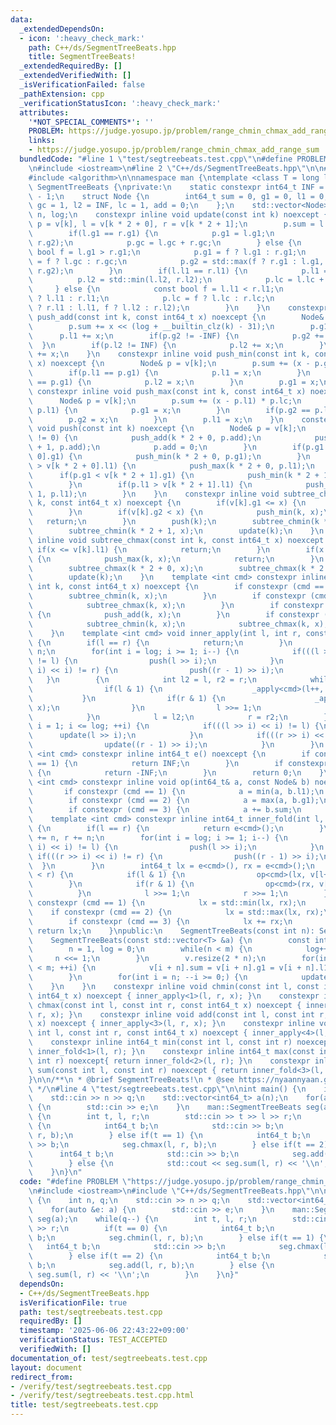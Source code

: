 ```yaml
---
data:
  _extendedDependsOn:
  - icon: ':heavy_check_mark:'
    path: C++/ds/SegmentTreeBeats.hpp
    title: SegmentTreeBeats!
  _extendedRequiredBy: []
  _extendedVerifiedWith: []
  _isVerificationFailed: false
  _pathExtension: cpp
  _verificationStatusIcon: ':heavy_check_mark:'
  attributes:
    '*NOT_SPECIAL_COMMENTS*': ''
    PROBLEM: https://judge.yosupo.jp/problem/range_chmin_chmax_add_range_sum
    links:
    - https://judge.yosupo.jp/problem/range_chmin_chmax_add_range_sum
  bundledCode: "#line 1 \"test/segtreebeats.test.cpp\"\n#define PROBLEM \"https://judge.yosupo.jp/problem/range_chmin_chmax_add_range_sum\"\
    \n#include <iostream>\n#line 2 \"C++/ds/SegmentTreeBeats.hpp\"\n\n#include <vector>\n\
    #include <algorithm>\n\nnamespace man {\ntemplate <class T = long long> struct\
    \ SegmentTreeBeats {\nprivate:\n    static constexpr int64_t INF = (1LL << 61)\
    \ - 1;\n    struct Node {\n        int64_t sum = 0, g1 = 0, l1 = 0, g2 = -INF,\
    \ gc = 1, l2 = INF, lc = 1, add = 0;\n    };\n    std::vector<Node> v;\n    int\
    \ n, log;\n    constexpr inline void update(const int k) noexcept {\n        Node&\
    \ p = v[k], l = v[k * 2 + 0], r = v[k * 2 + 1];\n        p.sum = l.sum + r.sum;\n\
    \        if(l.g1 == r.g1) {\n            p.g1 = l.g1;\n            p.g2 = std::max(l.g2,\
    \ r.g2);\n            p.gc = l.gc + r.gc;\n        } else {\n            const\
    \ bool f = l.g1 > r.g1;\n            p.g1 = f ? l.g1 : r.g1;\n            p.gc\
    \ = f ? l.gc : r.gc;\n            p.g2 = std::max(f ? r.g1 : l.g1, f ? l.g2 :\
    \ r.g2);\n        }\n        if(l.l1 == r.l1) {\n            p.l1 = l.l1;\n  \
    \          p.l2 = std::min(l.l2, r.l2);\n            p.lc = l.lc + r.lc;\n   \
    \     } else {\n            const bool f = l.l1 < r.l1;\n            p.l1 = f\
    \ ? l.l1 : r.l1;\n            p.lc = f ? l.lc : r.lc;\n            p.l2 = std::min(f\
    \ ? r.l1 : l.l1, f ? l.l2 : r.l2);\n        }\n    }\n    constexpr inline void\
    \ push_add(const int k, const int64_t x) noexcept {\n        Node& p = v[k];\n\
    \        p.sum += x << (log + __builtin_clz(k) - 31);\n        p.g1 += x;\n  \
    \      p.l1 += x;\n        if(p.g2 != -INF) {\n            p.g2 += x;\n      \
    \  }\n        if(p.l2 != INF) {\n            p.l2 += x;\n        }\n        p.add\
    \ += x;\n    }\n    constexpr inline void push_min(const int k, const int64_t\
    \ x) noexcept {\n        Node& p = v[k];\n        p.sum += (x - p.g1) * p.gc;\n\
    \        if(p.l1 == p.g1) {\n            p.l1 = x;\n        }\n        if(p.l2\
    \ == p.g1) {\n            p.l2 = x;\n        }\n        p.g1 = x;\n    }\n   \
    \ constexpr inline void push_max(const int k, const int64_t x) noexcept {\n  \
    \      Node& p = v[k];\n        p.sum += (x - p.l1) * p.lc;\n        if(p.g1 ==\
    \ p.l1) {\n            p.g1 = x;\n        }\n        if(p.g2 == p.l1) {\n    \
    \        p.g2 = x;\n        }\n        p.l1 = x;\n    }\n    constexpr inline\
    \ void push(const int k) noexcept {\n        Node& p = v[k];\n        if(p.add\
    \ != 0) {\n            push_add(k * 2 + 0, p.add);\n            push_add(k * 2\
    \ + 1, p.add);\n            p.add = 0;\n        }\n        if(p.g1 < v[k * 2 +\
    \ 0].g1) {\n            push_min(k * 2 + 0, p.g1);\n        }\n        if(p.l1\
    \ > v[k * 2 + 0].l1) {\n            push_max(k * 2 + 0, p.l1);\n        }\n  \
    \      if(p.g1 < v[k * 2 + 1].g1) {\n            push_min(k * 2 + 1, p.g1);\n\
    \        }\n        if(p.l1 > v[k * 2 + 1].l1) {\n            push_max(k * 2 +\
    \ 1, p.l1);\n        }\n    }\n    constexpr inline void subtree_chmin(const int\
    \ k, const int64_t x) noexcept {\n        if(v[k].g1 <= x) {\n            return;\n\
    \        }\n        if(v[k].g2 < x) {\n            push_min(k, x);\n         \
    \   return;\n        }\n        push(k);\n        subtree_chmin(k * 2 + 0, x);\n\
    \        subtree_chmin(k * 2 + 1, x);\n        update(k);\n    }\n    constexpr\
    \ inline void subtree_chmax(const int k, const int64_t x) noexcept {\n       \
    \ if(x <= v[k].l1) {\n            return;\n        }\n        if(x < v[k].l2)\
    \ {\n            push_max(k, x);\n            return;\n        }\n        push(k);\n\
    \        subtree_chmax(k * 2 + 0, x);\n        subtree_chmax(k * 2 + 1, x);\n\
    \        update(k);\n    }\n    template <int cmd> constexpr inline void _apply(const\
    \ int k, const int64_t x) noexcept {\n        if constexpr (cmd == 1) {\n    \
    \        subtree_chmin(k, x);\n        }\n        if constexpr (cmd == 2) {\n\
    \            subtree_chmax(k, x);\n        }\n        if constexpr (cmd == 3)\
    \ {\n            push_add(k, x);\n        }\n        if constexpr (cmd == 4) {\n\
    \            subtree_chmin(k, x);\n            subtree_chmax(k, x);\n        }\n\
    \    }\n    template <int cmd> void inner_apply(int l, int r, const int64_t x)\
    \ {\n        if(l == r) {\n            return;\n        }\n        l += n, r +=\
    \ n;\n        for(int i = log; i >= 1; i--) {\n            if(((l >> i) << i)\
    \ != l) {\n                push(l >> i);\n            }\n            if(((r >>\
    \ i) << i) != r) {\n                push((r - 1) >> i);\n            }\n     \
    \   }\n        {\n            int l2 = l, r2 = r;\n            while(l < r) {\n\
    \                if(l & 1) {\n                    _apply<cmd>(l++, x);\n     \
    \           }\n                if(r & 1) {\n                    _apply<cmd>(--r,\
    \ x);\n                }\n                l >>= 1;\n                r >>= 1;\n\
    \            }\n            l = l2;\n            r = r2;\n        }\n        for(int\
    \ i = 1; i <= log; ++i) {\n            if(((l >> i) << i) != l) {\n          \
    \      update(l >> i);\n            }\n            if(((r >> i) << i) != r) {\n\
    \                update((r - 1) >> i);\n            }\n        }\n    }\n    template\
    \ <int cmd> constexpr inline int64_t e() noexcept {\n        if constexpr (cmd\
    \ == 1) {\n            return INF;\n        }\n        if constexpr (cmd == 2)\
    \ {\n            return -INF;\n        }\n        return 0;\n    }\n    template\
    \ <int cmd> constexpr inline void op(int64_t& a, const Node& b) noexcept {\n \
    \       if constexpr (cmd == 1) {\n            a = min(a, b.l1);\n        }\n\
    \        if constexpr (cmd == 2) {\n            a = max(a, b.g1);\n        }\n\
    \        if constexpr (cmd == 3) {\n            a += b.sum;\n        }\n    }\n\
    \    template <int cmd> constexpr inline int64_t inner_fold(int l, int r) noexcept\
    \ {\n        if(l == r) {\n            return e<cmd>();\n        }\n        l\
    \ += n, r += n;\n        for(int i = log; i >= 1; i--) {\n            if(((l >>\
    \ i) << i) != l) {\n                push(l >> i);\n            }\n           \
    \ if(((r >> i) << i) != r) {\n                push((r - 1) >> i);\n          \
    \  }\n        }\n        int64_t lx = e<cmd>(), rx = e<cmd>();\n        while(l\
    \ < r) {\n            if(l & 1) {\n                op<cmd>(lx, v[l++]);\n    \
    \        }\n            if(r & 1) {\n                op<cmd>(rx, v[--r]);\n  \
    \          }\n            l >>= 1;\n            r >>= 1;\n        }\n        if\
    \ constexpr (cmd == 1) {\n            lx = std::min(lx, rx);\n        }\n    \
    \    if constexpr (cmd == 2) {\n            lx = std::max(lx, rx);\n        }\n\
    \        if constexpr (cmd == 3) {\n            lx += rx;\n        }\n       \
    \ return lx;\n    }\npublic:\n    SegmentTreeBeats(const int n): SegmentTreeBeats(std::vector<T>(n)){}\n\
    \    SegmentTreeBeats(const std::vector<T> &a) {\n        const int m = a.size();\n\
    \        n = 1, log = 0;\n        while(n < m) {\n            log++;\n       \
    \     n <<= 1;\n        }\n        v.resize(2 * n);\n        for(int i = 0; i\
    \ < m; ++i) {\n            v[i + n].sum = v[i + n].g1 = v[i + n].l1 = a[i];\n\
    \        }\n        for(int i = n; --i >= 0;) {\n            update(i);\n    \
    \    }\n    }\n    constexpr inline void chmin(const int l, const int r, const\
    \ int64_t x) noexcept { inner_apply<1>(l, r, x); }\n    constexpr inline void\
    \ chmax(const int l, const int r, const int64_t x) noexcept { inner_apply<2>(l,\
    \ r, x); }\n    constexpr inline void add(const int l, const int r, const int64_t\
    \ x) noexcept { inner_apply<3>(l, r, x); }\n    constexpr inline void update(const\
    \ int l, const int r, const int64_t x) noexcept { inner_apply<4>(l, r, x); }\n\
    \    constexpr inline int64_t min(const int l, const int r) noexcept { return\
    \ inner_fold<1>(l, r); }\n    constexpr inline int64_t max(const int l, const\
    \ int r) noexcept{ return inner_fold<2>(l, r); }\n    constexpr inline int64_t\
    \ sum(const int l, const int r) noexcept { return inner_fold<3>(l, r); }\n};\n\
    }\n\n/**\n * @brief SegmentTreeBeats!\n * @see https://nyaannyaan.github.io/library/segment-tree/segment-tree-beats.hpp\n\
    \ */\n#line 4 \"test/segtreebeats.test.cpp\"\n\nint main() {\n    int n, q;\n\
    \    std::cin >> n >> q;\n    std::vector<int64_t> a(n);\n    for(auto &e: a)\
    \ {\n        std::cin >> e;\n    }\n    man::SegmentTreeBeats seg(a);\n    while(q--)\
    \ {\n        int t, l, r;\n        std::cin >> t >> l >> r;\n        if(t == 0)\
    \ {\n            int64_t b;\n            std::cin >> b;\n            seg.chmin(l,\
    \ r, b);\n        } else if(t == 1) {\n            int64_t b;\n            std::cin\
    \ >> b;\n            seg.chmax(l, r, b);\n        } else if(t == 2) {\n      \
    \      int64_t b;\n            std::cin >> b;\n            seg.add(l, r, b);\n\
    \        } else {\n            std::cout << seg.sum(l, r) << '\\n';\n        }\n\
    \    }\n}\n"
  code: "#define PROBLEM \"https://judge.yosupo.jp/problem/range_chmin_chmax_add_range_sum\"\
    \n#include <iostream>\n#include \"C++/ds/SegmentTreeBeats.hpp\"\n\nint main()\
    \ {\n    int n, q;\n    std::cin >> n >> q;\n    std::vector<int64_t> a(n);\n\
    \    for(auto &e: a) {\n        std::cin >> e;\n    }\n    man::SegmentTreeBeats\
    \ seg(a);\n    while(q--) {\n        int t, l, r;\n        std::cin >> t >> l\
    \ >> r;\n        if(t == 0) {\n            int64_t b;\n            std::cin >>\
    \ b;\n            seg.chmin(l, r, b);\n        } else if(t == 1) {\n         \
    \   int64_t b;\n            std::cin >> b;\n            seg.chmax(l, r, b);\n\
    \        } else if(t == 2) {\n            int64_t b;\n            std::cin >>\
    \ b;\n            seg.add(l, r, b);\n        } else {\n            std::cout <<\
    \ seg.sum(l, r) << '\\n';\n        }\n    }\n}"
  dependsOn:
  - C++/ds/SegmentTreeBeats.hpp
  isVerificationFile: true
  path: test/segtreebeats.test.cpp
  requiredBy: []
  timestamp: '2025-06-06 22:43:22+09:00'
  verificationStatus: TEST_ACCEPTED
  verifiedWith: []
documentation_of: test/segtreebeats.test.cpp
layout: document
redirect_from:
- /verify/test/segtreebeats.test.cpp
- /verify/test/segtreebeats.test.cpp.html
title: test/segtreebeats.test.cpp
---
```

